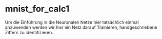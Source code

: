 # mnist_for_calc1

Um die Einführung in die Neuronalen Netze hier tatsächlich einmal anzuwenden werden wir hier ein Netz darauf Trainieren, handgeschriebene Ziffern zu identifizieren. 
